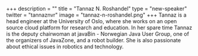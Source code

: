 +++
description = ""
title = "Tannaz N. Roshandel"
type = "new-speaker"
twitter = "tannaznvr"
image = "tannaz-n-roshandel.png"
+++
Tannaz is a head engineer at the University of Oslo, where she works on an open source cloud platform for research and education.
In her spare time Tannaz is the deputy chairwoman at javaBin - Norwegian Java User Group, one of the organizers of JavaZone, and a robot builder. She is also passionate about ethical issues in robotics and technology.